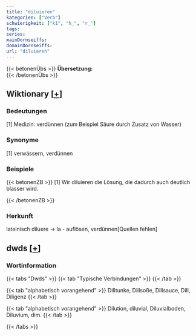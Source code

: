 ```yaml
---
title: "diluieren"
kategorien: ["Verb"]
schwierigkeit: ["k1", "h_", "r_"]
tags:
series:
mainDornseiffs:
domainDornseiffs:
url: "diluieren"
---
```


{{< betonenÜbs >}}
**Übersetzung:**  
{{< /betonenÜbs >}}

## Wiktionary [[+](https://de.wiktionary.org/wiki/diluieren)]

### Bedeutungen
[1] Medizin: verdünnen (zum Beispiel Säure durch Zusatz von Wasser)  

### Synonyme
[1] verwässern, verdünnen  

### Beispiele
{{< betonenZB >}}
[1] Wir diluieren die Lösung, die dadurch auch deutlich blasser wird.  

{{< /betonenZB >}}
### Herkunft
lateinisch diluere → la - auflösen, verdünnen[Quellen fehlen]  



## dwds [[+](https://www.dwds.de/wb/diluieren)]

### Wortinformation
{{< tabs "Dwds" >}}
{{< tab "Typische Verbindungen" >}}
{{< /tab >}}

{{< tab "alphabetisch vorangehend" >}}
Dilltunke, Dillsoße, Dillsauce, Dill, Diligenz
{{< /tab >}}

{{< tab "alphabetisch vorangehend" >}}
Dilution, diluvial, Diluvialboden, Diluvium, dim.
{{< /tab >}}

{{< /tabs >}}

